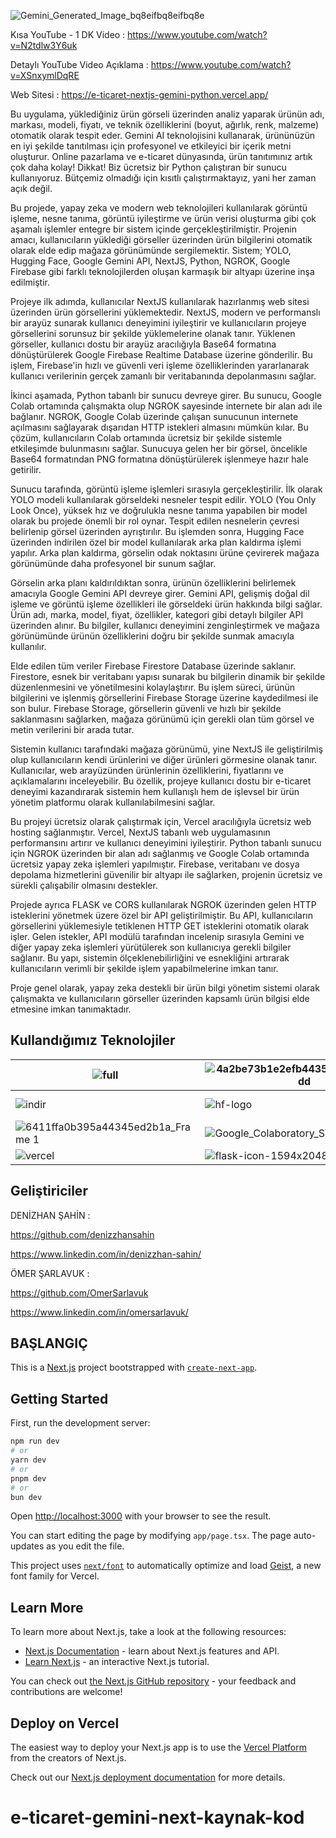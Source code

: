 ![Gemini_Generated_Image_bq8eifbq8eifbq8e](https://github.com/user-attachments/assets/da31c257-a126-472e-8fda-1dfd0372fa65)


Kısa YouTube - 1 DK Video : https://www.youtube.com/watch?v=N2tdlw3Y6uk 

Detaylı YouTube Video Açıklama : https://www.youtube.com/watch?v=XSnxymlDqRE

Web Sitesi : https://e-ticaret-nextjs-gemini-python.vercel.app/


Bu uygulama, yüklediğiniz ürün görseli üzerinden analiz yaparak ürünün adı, markası, modeli, fiyatı, ve teknik özelliklerini (boyut, ağırlık, renk, malzeme) otomatik olarak tespit eder. Gemini AI teknolojisini kullanarak, ürününüzün en iyi şekilde tanıtılması için profesyonel ve etkileyici bir içerik metni oluşturur. Online pazarlama ve e-ticaret dünyasında, ürün tanıtımınız artık çok daha kolay! Dikkat! Biz ücretsiz bir Python çalıştıran bir sunucu kullanıyoruz. Bütçemiz olmadığı için kısıtlı çalıştırmaktayız, yani her zaman açık değil.


Bu projede, yapay zeka ve modern web teknolojileri kullanılarak görüntü işleme, nesne tanıma, görüntü iyileştirme ve ürün verisi oluşturma gibi çok aşamalı işlemler entegre bir sistem içinde gerçekleştirilmiştir. Projenin amacı, kullanıcıların yüklediği görseller üzerinden ürün bilgilerini otomatik olarak elde edip mağaza görünümünde sergilemektir. Sistem; YOLO, Hugging Face, Google Gemini API, NextJS, Python, NGROK, Google Firebase gibi farklı teknolojilerden oluşan karmaşık bir altyapı üzerine inşa edilmiştir.

Projeye ilk adımda, kullanıcılar NextJS kullanılarak hazırlanmış web sitesi üzerinden ürün görsellerini yüklemektedir. NextJS, modern ve performanslı bir arayüz sunarak kullanıcı deneyimini iyileştirir ve kullanıcıların projeye görsellerini sorunsuz bir şekilde yüklemelerine olanak tanır. Yüklenen görseller, kullanıcı dostu bir arayüz aracılığıyla Base64 formatına dönüştürülerek Google Firebase Realtime Database üzerine gönderilir. Bu işlem, Firebase'in hızlı ve güvenli veri işleme özelliklerinden yararlanarak kullanıcı verilerinin gerçek zamanlı bir veritabanında depolanmasını sağlar.

İkinci aşamada, Python tabanlı bir sunucu devreye girer. Bu sunucu, Google Colab ortamında çalışmakta olup NGROK sayesinde internete bir alan adı ile bağlanır. NGROK, Google Colab üzerinde çalışan sunucunun internete açılmasını sağlayarak dışarıdan HTTP istekleri almasını mümkün kılar. Bu çözüm, kullanıcıların Colab ortamında ücretsiz bir şekilde sistemle etkileşimde bulunmasını sağlar. Sunucuya gelen her bir görsel, öncelikle Base64 formatından PNG formatına dönüştürülerek işlenmeye hazır hale getirilir.

Sunucu tarafında, görüntü işleme işlemleri sırasıyla gerçekleştirilir. İlk olarak YOLO modeli kullanılarak görseldeki nesneler tespit edilir. YOLO (You Only Look Once), yüksek hız ve doğrulukla nesne tanıma yapabilen bir model olarak bu projede önemli bir rol oynar. Tespit edilen nesnelerin çevresi belirlenip görsel üzerinden ayrıştırılır. Bu işlemden sonra, Hugging Face üzerinden indirilen özel bir model kullanılarak arka plan kaldırma işlemi yapılır. Arka plan kaldırma, görselin odak noktasını ürüne çevirerek mağaza görünümünde daha profesyonel bir sunum sağlar.

Görselin arka planı kaldırıldıktan sonra, ürünün özelliklerini belirlemek amacıyla Google Gemini API devreye girer. Gemini API, gelişmiş doğal dil işleme ve görüntü işleme özellikleri ile görseldeki ürün hakkında bilgi sağlar. Ürün adı, marka, model, fiyat, özellikler, kategori gibi detaylı bilgiler API üzerinden alınır. Bu bilgiler, kullanıcı deneyimini zenginleştirmek ve mağaza görünümünde ürünün özelliklerini doğru bir şekilde sunmak amacıyla kullanılır.

Elde edilen tüm veriler Firebase Firestore Database üzerinde saklanır. Firestore, esnek bir veritabanı yapısı sunarak bu bilgilerin dinamik bir şekilde düzenlenmesini ve yönetilmesini kolaylaştırır. Bu işlem süreci, ürünün bilgilerini ve işlenmiş görsellerini Firebase Storage üzerine kaydedilmesi ile son bulur. Firebase Storage, görsellerin güvenli ve hızlı bir şekilde saklanmasını sağlarken, mağaza görünümü için gerekli olan tüm görsel ve metin verilerini bir arada tutar.

Sistemin kullanıcı tarafındaki mağaza görünümü, yine NextJS ile geliştirilmiş olup kullanıcıların kendi ürünlerini ve diğer ürünleri görmesine olanak tanır. Kullanıcılar, web arayüzünden ürünlerinin özelliklerini, fiyatlarını ve açıklamalarını inceleyebilir. Bu özellik, projeye kullanıcı dostu bir e-ticaret deneyimi kazandırarak sistemin hem kullanışlı hem de işlevsel bir ürün yönetim platformu olarak kullanılabilmesini sağlar.

Bu projeyi ücretsiz olarak çalıştırmak için, Vercel aracılığıyla ücretsiz web hosting sağlanmıştır. Vercel, NextJS tabanlı web uygulamasının performansını artırır ve kullanıcı deneyimini iyileştirir. Python tabanlı sunucu için NGROK üzerinden bir alan adı sağlanmış ve Google Colab ortamında ücretsiz yapay zeka işlemleri yapılmıştır. Firebase, veritabanı ve dosya depolama hizmetlerini güvenilir bir altyapı ile sağlarken, projenin ücretsiz ve sürekli çalışabilir olmasını destekler.

Projede ayrıca FLASK ve CORS kullanılarak NGROK üzerinden gelen HTTP isteklerini yönetmek üzere özel bir API geliştirilmiştir. Bu API, kullanıcıların görsellerini yüklemesiyle tetiklenen HTTP GET isteklerini otomatik olarak işler. Gelen istekler, API modülü tarafından incelenip sırasıyla Gemini ve diğer yapay zeka işlemleri yürütülerek son kullanıcıya gerekli bilgiler sağlanır. Bu yapı, sistemin ölçeklenebilirliğini ve esnekliğini artırarak kullanıcıların verimli bir şekilde işlem yapabilmelerine imkan tanır. 

Proje genel olarak, yapay zeka destekli bir ürün bilgi yönetim sistemi olarak çalışmakta ve kullanıcıların görseller üzerinden kapsamlı ürün bilgisi elde etmesine imkan tanımaktadır.

## Kullandığımız Teknolojiler


| ![full](https://github.com/user-attachments/assets/a9c4497b-fda5-47bd-bfc0-b8e5d88158d2) | ![4a2be73b1e2efb44355436c40bf496dd](https://github.com/user-attachments/assets/40951cec-aee7-49e0-aa66-f6dcc220caaf) | ![Python-logo-notext svg](https://github.com/user-attachments/assets/e34a1a09-93b1-4c7a-9211-91b9edcf77ae) |
| --- | --- | --- |
| ![indir](https://github.com/user-attachments/assets/ff90bbc2-ae5a-400a-b097-60e63e15d8e2) | ![hf-logo](https://github.com/user-attachments/assets/2bf47839-6170-4bf6-93be-68e7b1226c7c) | ![Gemini_language_model_logo](https://github.com/user-attachments/assets/124143ef-75d4-449f-b5d6-e0e05901e80c) |
| ![6411ffa0b395a44345ed2b1a_Frame 1](https://github.com/user-attachments/assets/cadfa772-6aae-45f3-b9b9-f5ee94fd8662) | ![Google_Colaboratory_SVG_Logo svg](https://github.com/user-attachments/assets/cdf76d03-25f3-41d4-8de3-d96778ccb7a8) | ![logo-vertical](https://github.com/user-attachments/assets/aa416db5-6858-454c-b65a-b6caf328256d) |
| ![vercel](https://github.com/user-attachments/assets/3a1d3ebd-a7c7-494e-851b-f0698272af31) | ![flask-icon-1594x2048-84mjydzf](https://github.com/user-attachments/assets/15345dfe-d5f6-48e2-865d-5081a059478b) |  |





## Geliştiriciler

DENİZHAN ŞAHİN :

https://github.com/denizzhansahin

https://www.linkedin.com/in/denizzhan-sahin/


ÖMER ŞARLAVUK : 

https://github.com/OmerSarlavuk


https://www.linkedin.com/in/omersarlavuk/






## BAŞLANGIÇ
This is a [Next.js](https://nextjs.org) project bootstrapped with [`create-next-app`](https://nextjs.org/docs/app/api-reference/cli/create-next-app).

## Getting Started

First, run the development server:

```bash
npm run dev
# or
yarn dev
# or
pnpm dev
# or
bun dev
```

Open [http://localhost:3000](http://localhost:3000) with your browser to see the result.

You can start editing the page by modifying `app/page.tsx`. The page auto-updates as you edit the file.

This project uses [`next/font`](https://nextjs.org/docs/app/building-your-application/optimizing/fonts) to automatically optimize and load [Geist](https://vercel.com/font), a new font family for Vercel.

## Learn More

To learn more about Next.js, take a look at the following resources:

- [Next.js Documentation](https://nextjs.org/docs) - learn about Next.js features and API.
- [Learn Next.js](https://nextjs.org/learn) - an interactive Next.js tutorial.

You can check out [the Next.js GitHub repository](https://github.com/vercel/next.js) - your feedback and contributions are welcome!

## Deploy on Vercel

The easiest way to deploy your Next.js app is to use the [Vercel Platform](https://vercel.com/new?utm_medium=default-template&filter=next.js&utm_source=create-next-app&utm_campaign=create-next-app-readme) from the creators of Next.js.

Check out our [Next.js deployment documentation](https://nextjs.org/docs/app/building-your-application/deploying) for more details.
# e-ticaret-gemini-next-kaynak-kod
